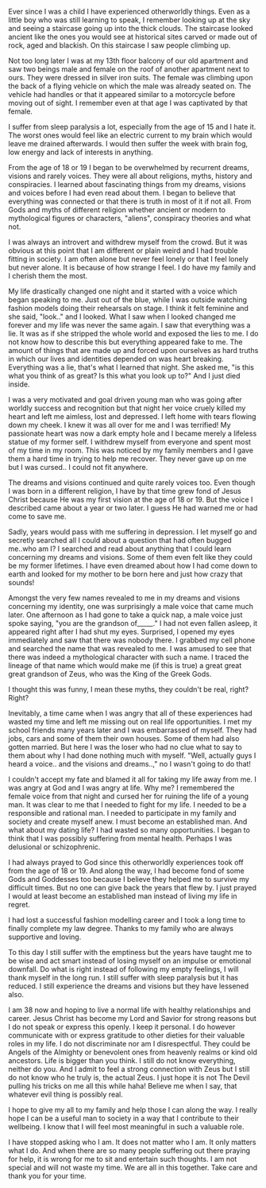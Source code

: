 Ever since I was a child I have experienced otherworldly things. Even as a little boy who was still learning to speak, I remember looking up at the sky and seeing a staircase going up into the thick clouds. The staircase looked ancient like the ones you would see at historical sites carved or made out of rock, aged and blackish. On this staircase I saw people climbing up.

Not too long later I was at my 13th floor balcony of our old apartment and saw two beings male and female on the roof of another apartment next to ours. They were dressed in silver iron suits. The female was climbing upon the back of a flying vehicle on which the male was already seated on. The vehicle had handles or that it appeared similar to a motorcycle before moving out of sight. I remember even at that age I was captivated by that female.

I suffer from sleep paralysis a lot, especially from the age of 15 and I hate it. The worst ones would feel like an electric current to my brain which would leave me drained afterwards. I would then suffer the week with brain fog, low energy and lack of interests in anything.

From the age of 18 or 19 I began to be overwhelmed by recurrent dreams, visions and rarely voices. They were all about religions, myths, history and conspiracies. I learned about fascinating things from my dreams, visions and voices before I had even read about them. I began to believe that everything was connected or that there is truth in most of it if not all. From Gods and myths of different religion whether ancient or modern to mythological figures or characters, "aliens", conspiracy theories and what not.

I was always an introvert and withdrew myself from the crowd. But it was obvious at this point that I am different or plain weird and I had trouble fitting in society. I am often alone but never feel lonely or that I feel lonely but never alone. It is because of how strange I feel. I do have my family and I cherish them the most.

My life drastically changed one night and it started with a voice which began speaking to me. Just out of the blue, while I was outside watching fashion models doing their rehearsals on stage. I think it felt feminine and she said, "look.." and I looked. What I saw when I looked changed me forever and my life was never the same again. I saw that everything was a lie. It was as if she stripped the whole world and exposed the lies to me. I do not know how to describe this but everything appeared fake to me. The amount of things that are made up and forced upon ourselves as hard truths in which our lives and identities depended on was heart breaking. Everything was a lie, that's what I learned that night. She asked me, "is this what you think of as great? Is this what you look up to?" And I just died inside.

I was a very motivated and goal driven young man who was going after worldly success and recognition but that night her voice cruely killed my heart and left me aimless, lost and depressed. I left home with tears flowing down my cheek. I knew it was all over for me and I was terrified! My passionate heart was now a dark empty hole and I became merely a lifeless statue of my former self. I withdrew myself from everyone and spent most of my time in my room. This was noticed by my family members and I gave them a hard time in trying to help me recover. They never gave up on me but I was cursed.. I could not fit anywhere. 

The dreams and visions continued and quite rarely voices too. Even though I was born in a different religion, I have by that time grew fond of Jesus Christ because He was my first vision at the age of 18 or 19. But the voice I described came about a year or two later. I guess He had warned me or had come to save me.

Sadly, years would pass with me suffering in depression. I let myself go and secretly searched all I could about a question that had often bugged me..who am I? I searched and read about anything that I could learn concerning my dreams and visions. Some of them even felt like they could be my former lifetimes. I have even dreamed about how I had come down to earth and looked for my mother to be born here and just how crazy that sounds!

Amongst the very few names revealed to me in my dreams and visions concerning my identity, one was surprisingly a male voice that came much later. One afternoon as I had gone to take a quick nap, a male voice just spoke saying, "you are the grandson of_____." I had not even fallen asleep, it appeared right after I had shut my eyes. Surprised, I opened my eyes immediately and saw that there was nobody there. I grabbed my cell phone and searched the name that was revealed to me. I was amused to see that there was indeed a mythological character with such a name. I traced the lineage of that name which would make me (if this is true) a great great great grandson of Zeus, who was the King of the Greek Gods. 

I thought this was funny, I mean these myths, they couldn't be real, right? Right?

Inevitably, a time came when I was angry that all of these experiences had wasted my time and left me missing out on real life opportunities. I met my school friends many years later and I was embarrassed of myself. They had jobs, cars and some of them their own houses. Some of them had also gotten married. But here I was the loser who had no clue what to say to them about why I had done nothing much with myself. "Well, actually guys I heard a voice.. and the visions and dreams..," no I wasn't going to do that!

I couldn't accept my fate and blamed it all for taking my life away from me. I was angry at God and I was angry at life. Why me? I remembered the female voice from that night and cursed her for ruining the life of a young man. It was clear to me that I needed to fight for my life. I needed to be a responsible and rational man. I needed to participate in my family and society and create myself anew. I must become an established man. And what about my dating life? I had wasted so many opportunities. I began to think that I was possibly suffering from mental health. Perhaps I was delusional or schizophrenic. 

I had always prayed to God since this otherworldly experiences took off from the age of 18 or 19. And along the way, I had become fond of some Gods and Goddesses too because I believe they helped me to survive my difficult times. But no one can give back the years that flew by. I just prayed I would at least become an established man instead of living my life in regret.

I had lost a successful fashion modelling career and I took a long time to finally complete my law degree. Thanks to my family who are always supportive and loving. 

To this day I still suffer with the emptiness but the years have taught me to be wise and act smart instead of losing myself on an impulse or emotional downfall. Do what is right instead of following my empty feelings, I will thank myself in the long run. I still suffer with sleep paralysis but it has reduced. I still experience the dreams and visions but they have lessened also. 

I am 38 now and hoping to live a normal life with healthy relationships and career. Jesus Christ has become my Lord and Savior for strong reasons but I do not speak or express this openly. I keep it personal. I do however communicate with or express gratitude to other dieties for their valuable roles in my life. I do not discriminate nor am I disrespectful. They could be Angels of the Almighty or benevolent ones from heavenly realms or kind old ancestors. Life is bigger than you think. I still do not know everything, neither do you. And I admit to feel a strong connection with Zeus but I still do not know who he truly is, the actual Zeus. I just hope it is not The Devil pulling his tricks on me all this while haha! Believe me when I say, that whatever evil thing is possibly real. 

I hope to give my all to my family and help those I can along the way. I really hope I can be a useful man to society in a way that I contribute to their wellbeing. I know that I will feel most meaningful in such a valuable role.

I have stopped asking who I am. It does not matter who I am. It only matters what I do. And when there are so many people suffering out there praying for help, it is wrong for me to sit and entertain such thoughts. I am not special and will not waste my time. We are all in this together. Take care and thank you for your time.